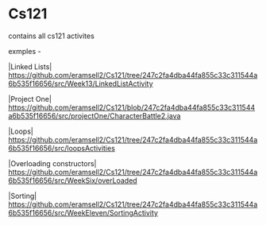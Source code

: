 # Cs121
contains all cs121 activites

exmples -

|Linked Lists|
https://github.com/eramsell2/Cs121/tree/247c2fa4dba44fa855c33c311544a6b535f16656/src/Week13/LinkedListActivity

|Project One|
https://github.com/eramsell2/Cs121/blob/247c2fa4dba44fa855c33c311544a6b535f16656/src/projectOne/CharacterBattle2.java

|Loops|
https://github.com/eramsell2/Cs121/tree/247c2fa4dba44fa855c33c311544a6b535f16656/src/loopsActivities

|Overloading constructors|
https://github.com/eramsell2/Cs121/tree/247c2fa4dba44fa855c33c311544a6b535f16656/src/WeekSix/overLoaded

|Sorting|
https://github.com/eramsell2/Cs121/tree/247c2fa4dba44fa855c33c311544a6b535f16656/src/WeekEleven/SortingActivity

